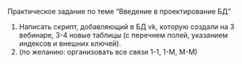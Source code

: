 Практическое задание по теме “Введение в проектирование БД”

1. Написать cкрипт, добавляющий в БД vk, которую создали на 3 вебинаре, 3-4 новые таблицы (с перечнем полей, указанием индексов и внешних ключей).
2. (по желанию: организовать все связи 1-1, 1-М, М-М)